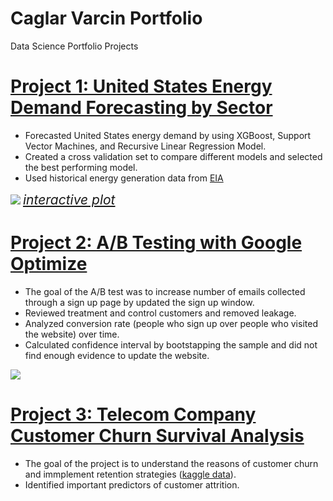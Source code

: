 # Caglar Varcin Portfolio
Data Science Portfolio Projects

# [Project 1: United States Energy Demand Forecasting by Sector](https://github.com/Varcin/Business-Problems/tree/master/054_energy_forecast_xgboost)
* Forecasted United States energy demand by using XGBoost, Support Vector Machines, and Recursive Linear Regression Model. 
* Created a cross validation set to compare different models and selected the best performing model.  
* Used historical energy generation data from [EIA](https://www.eia.gov/electricity/data/browser/)

![](https://varcin.github.io/Portfolio/images/results_plot.png)
<span style="font-size:1.5em;">*[interactive plot](https://varcin.github.io/Portfolio/images/results_plot.html)*</span>

# [Project 2: A/B Testing with Google Optimize](https://github.com/Varcin/Business-Problems/tree/master/024_ab_testing_for_website_optimization)
* The goal of the A/B test was to increase number of emails collected through a sign up page by updated the sign up window. 
* Reviewed treatment and control customers and removed leakage.
* Analyzed conversion rate (people who sign up over people who visited the website) over time. 
* Calculated confidence interval by bootstapping the sample and did not find enough evidence to update the website. 

![](https://varcin.github.io/Portfolio/images/ab_test_conversion_bootstrap.png)

# [Project 3: Telecom Company Customer Churn Survival Analysis](https://github.com/Varcin/Business-Problems/tree/master/014_customer_churn_survival_h2o)
* The goal of the project is to understand the reasons of customer churn and immplement retention strategies ([kaggle data](https://www.kaggle.com/datasets/blastchar/telco-customer-churn)). 
* Identified important predictors of customer attrition.  


